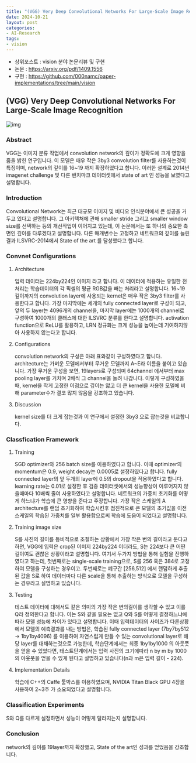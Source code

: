 ```yaml
---
title: "(VGG) Very Deep Convolutional Networks For Large-Scale Image Recognition 리뷰"
date: 2024-10-21
layout: post
categories: 
- AI-Research
tags: 
- vision
---
```


-   상위포스트 : vision 분야 논문리뷰 및 구현
-   논문 : <https://arxiv.org/pdf/1409.1556>
-   구현 : <https://github.com/000namc/paper-implementations/tree/main/vision>


<a id="org7801e92"></a>

## (VGG) Very Deep Convolutional Networks For Large-Scale Image Recognition

![img](http://39.115.110.177:40000/nginx/blog/vgg/figure1.jpeg)


<a id="org7c781ee"></a>

### Abstract

VGG는 이미지 분류 작업에서 convolution network의 깊이가 정확도에 크게 영향을 줌을 밝힌 연구입니다. 이 모델은 매우 작은 3by3 convolution filter를 사용하는것이 특징이며, network의 깊이를 16~19 까지 확장하였다고 합니다. 이러한 설계로 2014년 imagenet challenge 및 다른 밴치마크 데이터셋에서 state of art 인 성능을 보였다고 설명합니다.


<a id="org326d9b5"></a>

### Introduction

Convolutional Network는 최근 대규모 이미지 및 비디오 인식분야에서 큰 성공을 거두고 있다고 설명합니다. 그 아키텍쳐에 관해 smaller stride 그리고 smaller window size를 선택하는 등의 개선작업이 이어지고 있는데, 이 논문에서는 또 하나의 중요한 측면인 깊이를 다루겠다고 설명합니다. 다른 매개변수는 고정하고 네트워크의 깊이를 늘린 결과 ILSVRC-2014에서 State of the art 를 달성했다고 합니다.  


<a id="orgca3d839"></a>

### Convnet Configurations

1.  Architecture

    입력 데이터는 224by224인 이미지 라고 합니다. 이 데이터에 적용하는 유일한 전처리는 학습데이터의 각 픽셀의 평균 RGB값을 빼는 처리라고 설명합니다. 16~19 깊이까지의 convolution layer에 사용되는 kernel은 매우 작은 3by3 filter를 사용한다고 합니다. 가장 마지막에는 세개의 fully connected layer로 구성이 되고, 앞의 두 layer는 4096개의 channel을, 마지막 layer에는 1000개의 channel로 구성하여 1000개의 클래스에 대한 ILSVRC 분류를 한다고 설명합니다. activation function으로 ReLU를 활용하고, LRN 정규화는 크게 성능을 높이는데 기여하지않아 사용하지 않는다고 합니다. 

2.  Configurations

    convolution network의 구성은 아래 표와같이 구성하였다고 합니다. architecture는 가벼운 모델에서부터 무거운 모델까지 A~E라 이름을 붙이고 있습니다. 가장 무거운 구성을 보면, 19layers로 구성되며 64channel 에서부터 max pooling layer를 거치며 2배씩 그 channel을 늘려 나갑니다. 이렇게 구성하였을때, kernel을 작게 고정한 이점으로 깊이는 얇고 더 큰 kernel을 사용한 모델에 비해 parameter수가 결코 많지 않음을 강조하고 있습니다.  

3.  Discussion

    kernel size를 더 크게 잡는것과 이 연구에서 설정한 3by3 으로 잡는것을 비교합니다.


<a id="org0467b9b"></a>

### Classfication Framework

1.  Training

    SGD optimizer와 256 batch size를 이용하였다고 합니다. 이때 optimizer의 momentum은 0.9, weight decay는 0.0005로 설정하였다고 합니다. fully connected layer의 앞 두개의 layer에 0.5의 dropout을 적용하였다고 합니다. learning rate는 0.01로 설정한 후 검증 데이터셋에서의 성능향상이 이루어지지 않을때마다 10배씩 줄여 사용하였다고 설명합니다. 네트워크의 가중치 초기화를 어떻게 하느냐가 학습에 큰 영향을 준다고 주장합니다. 가장 작은 스케일의 A architecture를 랜덤 초기화하여 학습시킨후 점진적으로 큰 모델의 초기값을 이전 스케일의 학습된 가중치를 일부 활용함으로써 학습에 도움이 되었다고 설명합니다. 

2.  Training image size

    S를 사진의 길이를 등비적으로 조절하는 상황에서 가장 작은 변의 길이라고 둔다고 하면, VGG에 입력은 crop된 이미지 224by224 이더라도, S는 224보다 큰 어떤 길이여도 괜찮은 상황이라고 설명합니다. 여기서 두가지 방법을 통해 실험을 진행하였다고 하는데, 첫번째로는 single-scale training으로, S를 256 혹은 384로 고정하여 모델을 구성하는 경우이고. 두번째로는 폐구간 [256,512] 에서 랜덤하게 추출된 값을 S로 하여 데이터마다 다른 scale을 통해 추출하는 방식으로 모델을 구성하는 경우라고 설명하고 있습니다. 

3.  Testing

    테스트 데이터에 대해서도 같은 의미의 가장 작은 변의길이를 생각할 수 있고 이를 Q라 정의한다고 합니다. 이는 S와 같을 필요는 없고 Q와 S를 어떻게 결정하느냐에 따라 모델 성능에 차이가 있다고 설명합니다. 이때 입력데이터의 사이즈가 다른상황에서 모델의 예측결과를 내는 방법은, 학습된 fully connected layer (7by7by512 -> 1by1by4096) 를 이용하여 자연스럽게 만들 수 있는 convolutional layer로 해당 layer를 대채하는것으로 가능한데, 학습단계에서는 최종 1by1by1000 의 아웃풋을 얻을 수 있었다면, 태스트단계에서는 입력 사진의 크기에따라 n by m by 1000의 아웃풋을 얻을 수 있게 된다고 설명하고 있습니다(n과 m은 입력 길이 - 224).    

4.  Implementation Details

    학습에 C++의 Caffe 툴박스를 이용하였으며, NVIDIA Titan Black GPU 4장을 사용하여 2~3주 가 소요되었다고 설명합니다.


<a id="orgb279a31"></a>

### Classification Experiments

S와 Q를 다르게 설정하면서 성능이 어떻게 달라지는지 설명합니다.


<a id="orgab8d245"></a>

### Conclusion

network의 깊이를 19layer까지 확장했고, State of the art인 성과를 얻었음을 강조합니다.
